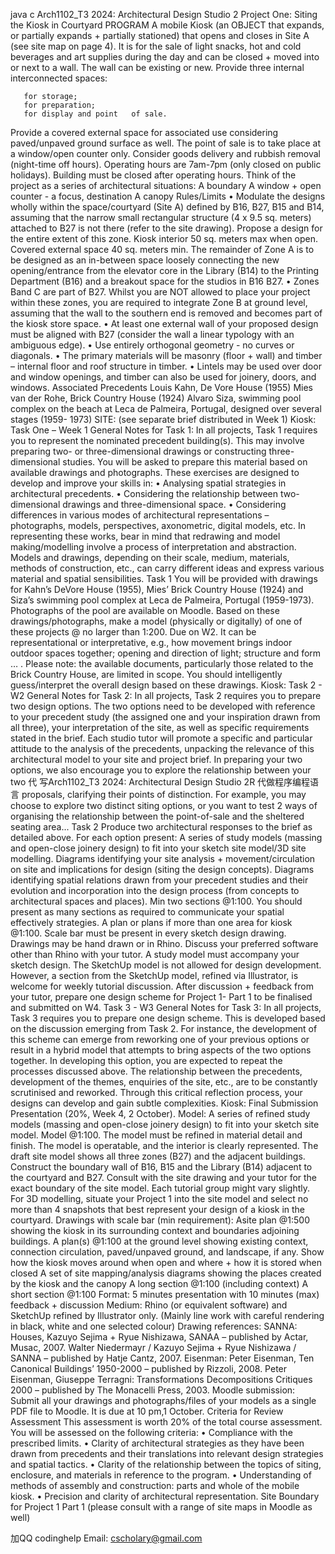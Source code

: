 java c Arch1102_T3 2024: Architectural Design Studio 2 Project One: Siting the Kiosk in Courtyard PROGRAM A mobile Kiosk (an OBJECT that expands, or partially expands + partially stationed) that opens and closes in Site A (see site map on page 4). It is for the sale of light snacks, hot and cold beverages and art supplies during the day and can be closed + moved into or next to a wall. The wall can be existing or new. Provide three internal interconnected spaces:

       for storage;
       for preparation;
       for display and point   of sale.
Provide a covered external space for associated use considering paved/unpaved ground surface as well. The point of sale is to take place at a window/open counter only. Consider goods delivery and rubbish removal (night-time off hours). Operating hours are 7am-7pm (only closed on public holidays). Building must be closed after operating hours. Think of the project as a series of architectural situations: A boundary A window + open counter - a focus, destination A canopy Rules/Limits • Modulate the designs wholly within the space/courtyard (Site A) defined by B16, B27, B15 and B14, assuming that the narrow small rectangular structure (4 x 9.5 sq. meters) attached to B27 is not there (refer to the site drawing). Propose a design for the entire extent of this zone. Kiosk interior 50 sq. meters max when open. Covered external space 40 sq. meters min. The remainder of Zone A is to be designed as an in-between space loosely connecting the new opening/entrance from the elevator core in the Library (B14) to the Printing Department (B16) and a breakout space for the studios in B16 B27. • Zones Band C are part of B27. Whilst you are NOT allowed to place your project within these zones, you are required to integrate Zone B at ground level, assuming that the wall to the southern end is removed and becomes part of the kiosk store space. • At least one external wall of your proposed design must be aligned with B27 (consider the wall a linear typology with an ambiguous edge). • Use entirely orthogonal geometry - no curves or diagonals. • The primary materials will be masonry (floor + wall) and timber – internal floor and roof structure in timber. • Lintels may be used over door and window openings, and timber can also be used for joinery, doors, and windows. Associated Precedents Louis Kahn, De Vore House (1955) Mies van der Rohe, Brick Country House (1924) Alvaro Siza, swimming pool complex on the beach at Leca de Palmeira, Portugal, designed over several stages (1959- 1973) SITE: (see separate brief distributed in Week 1) Kiosk: Task One – Week 1 General Notes for Task 1: In all projects, Task 1 requires you to represent the nominated precedent building(s). This may involve preparing two- or three-dimensional drawings or constructing three-dimensional studies. You will be asked to prepare this material based on available drawings and photographs. These exercises are designed to develop and improve your skills in: • Analysing spatial strategies in architectural precedents. • Considering the relationship between two-dimensional drawings and three-dimensional space. • Considering differences in various modes of architectural representations – photographs, models, perspectives, axonometric, digital models, etc. In representing these works, bear in mind that redrawing and model making/modelling involve a process of interpretation and abstraction. Models and drawings, depending on their scale, medium, materials, methods of construction, etc., can carry different ideas and express various material and spatial sensibilities. Task 1 You will be provided with drawings for Kahn’s DeVore House (1955), Mies’ Brick Country House (1924) and Siza’s swimming pool complex at Leca de Palmeira, Portugal (1959-1973). Photographs of the pool are available on Moodle. Based on these drawings/photographs, make a model (physically or digitally) of one of these projects @ no larger than 1:200. Due on W2. It can be representational or interpretative, e.g., how movement brings indoor outdoor spaces together; opening and direction of light; structure and form … . Please note: the available documents, particularly those related to the Brick Country House, are limited in scope. You should intelligently guess/interpret the overall design based on these drawings. Kiosk: Task 2 - W2 General Notes for Task 2: In all projects, Task 2 requires you to prepare two design options. The two options need to be developed with reference to your precedent study (the assigned one and your inspiration drawn from all three), your interpretation of the site, as well as specific requirements stated in the brief. Each studio tutor will promote a specific and particular attitude to the analysis of the precedents, unpacking the relevance of this architectural model to your site and project brief. In preparing your two options, we also encourage you to explore the relationship between your two 代 写Arch1102_T3 2024: Architectural Design Studio 2R 代做程序编程语言 proposals, clarifying their points of distinction. For example, you may choose to explore two distinct siting options, or you want to test 2 ways of organising the relationship between the point-of-sale and the sheltered seating area... Task 2 Produce two architectural responses to the brief as detailed above. For each option present: A series of study models (massing and open-close joinery design) to fit into your sketch site model/3D site modelling. Diagrams identifying your site analysis + movement/circulation on site and implications for design (siting the design concepts). Diagrams identifying spatial relations drawn from your precedent studies and their evolution and incorporation into the design process (from concepts to architectural spaces and places). Min two sections @1:100. You should present as many sections as required to communicate your spatial effectively strategies. A plan or plans if more than one area for kiosk @1:100. Scale bar must be present in every sketch design drawing. Drawings may be hand drawn or in Rhino. Discuss your preferred software other than Rhino with your tutor. A study model must accompany your sketch design. The SketchUp model is not allowed for design development. However, a section from the SketchUp model, refined via Illustrator, is welcome for weekly tutorial discussion. After discussion + feedback from your tutor, prepare one design scheme for Project 1- Part 1 to be finalised and submitted on W4. Task 3 - W3 General Notes for Task 3: In all projects, Task 3 requires you to prepare one design scheme. This is developed based on the discussion emerging from Task 2. For instance, the development of this scheme can emerge from reworking one of your previous options or result in a hybrid model that attempts to bring aspects of the two options together. In developing this option, you are expected to repeat the processes discussed above. The relationship between the precedents, development of the themes, enquiries of the site, etc., are to be constantly scrutinised and reworked. Through this critical reflection process, your designs can develop and gain subtle complexities. Kiosk: Final Submission Presentation (20%, Week 4, 2 October). Model: A series of refined study models (massing and open-close joinery design) to fit into your sketch site model. Model @1:100. The model must be refined in material detail and finish. The model is operatable, and the interior is clearly represented. The draft site model shows all three zones (B27) and the adjacent buildings. Construct the boundary wall of B16, B15 and the Library (B14) adjacent to the courtyard and B27. Consult with the site drawing and your tutor for the exact boundary of the site model. Each tutorial group might vary slightly. For 3D modelling, situate your Project 1 into the site model and select no more than 4 snapshots that best represent your design of a kiosk in the courtyard. Drawings with scale bar (min requirement): Asite plan @1:500 showing the kiosk in its surrounding context and boundaries adjoining buildings. A plan(s) @1:100 at the ground level showing existing context, connection circulation, paved/unpaved ground, and landscape, if any. Show how the kiosk moves around when open and where + how it is stored when closed A set of site mapping/analysis diagrams showing the places created by the kiosk and the canopy A long section @1:100 (including context) A short section @1:100 Format: 5 minutes presentation with 10 minutes (max) feedback + discussion Medium: Rhino (or equivalent software) and SketchUp refined by Illustrator only. (Mainly line work with careful rendering in black, white and one selected colour) Drawing references: SANNA: Houses, Kazuyo Sejima + Ryue Nishizawa, SANAA – published by Actar, Musac, 2007. Walter Niedermayr / Kazuyo Sejima + Ryue Nishizawa / SANNA – published by Hatje Cantz, 2007. Eisenman: Peter Eisenman, Ten Canonical Buildings’ 1950-2000 – published by Rizzoli, 2008. Peter Eisenman, Giuseppe Terragni: Transformations Decompositions Critiques 2000 – published by The Monacelli Press, 2003. Moodle submission: Submit all your drawings and photographs/files of your models as a single PDF file to Moodle. It is due at 10 pm,1 October. Criteria for Review Assessment This assessment is worth 20% of the total course assessment. You will be assessed on the following criteria: • Compliance with the prescribed limits. • Clarity of architectural strategies as they have been drawn from precedents and their translations into relevant design strategies and spatial tactics. • Clarity of the relationship between the topics of siting, enclosure, and materials in reference to the program. • Understanding of methods of assembly and construction: parts and whole of the mobile kiosk. • Precision and clarity of architectural representation. Site Boundary for Project 1 Part 1 (please consult with a range of site maps in Moodle as well)

加QQ codinghelp Email: cscholary@gmail.com

